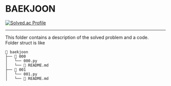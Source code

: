 # BAEKJOON
[![Solved.ac Profile](http://mazassumnida.wtf/api/v2/generate_badge?boj=ksp317)](https://solved.ac/ksp317/)
<hr>
This folder contains a description of the solved problem and a code.

<br>
Folder struct is like

```
📂 baekjoon  
├── 📂 000  
│   └── 000.py
│   └── 📄 README.md 
├── 📂 001  
│   └── 001.py
│   └── 📄 README.md   
```
